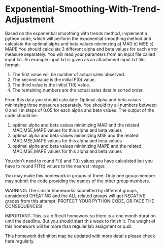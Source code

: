# Exponential-Smoothing-With-Trend-Adjustment
Based on the exponential smoothing with trends method, implement a python code, which will perform the exponential smoothing method and calculate the optimal alpha and beta values minimizing
a) MAD
b) MSE
c) MAPE
You should calculate 3 different alpha and beta values for each error measure separately.
You will read your paramters from an input file called input.txt. An example input.txt is given as an attachment
Input.txt file format:
1) The first value will be number of actual sales observed.
2) The second value is the initial F(0) value.
3) The third value is the initial T(0) value.
4) The remaining numbers are the actual sales data in sorted order.

From this data you should calculate:
Optimal alpha and beta values minimzing three measures separately.
You should try all numbers between 0 and 1 in steps of 0.05 for each alpha and beta values.
The output of the code should be:
1) optimal alpha and beta values minimizing MAD and the related MAD,MSE,MAPE values for this alpha and beta values
2) optimal alpha and beta values minimizing MSE and the related MAD,MSE,MAPE values for this alpha and beta values
3) optimal alpha and beta values minimizing MAPE and the related MAD,MSE,MAPE values for this alpha and beta values

You don't need to round F(t) and T(t) values you have calculated but you have to round FIT(t) values to the nearest integer.

You may make this homework in groups of three. Only one group member may submit the code providing the names of the other group members.

WARNING:
The similar homeworks submitted by different groups, considered CHEATING and the ALL related groups will get NEGATIVE grades from this attempt. PROTECT YOUR PYTHON CODE, OR FACE THE CONSEQUENCES!

IMPORTANT:
This is a difficult homework so there is a one month duration until the deadline. But you should start this week to finish it.
The weight of this homework will be more than regular lab assigment or quiz.

This homework definition may be updated with more details please check here regularly.

